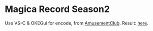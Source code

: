 # Magica Record Season2
Use VS-C & OKEGui for encode, from [AmusementClub](https://github.com/AmusementClub/tools/releases/tag/2022H2p).
Result: [here](https://share.dmhy.org/topics/view/624801_LP-Raws_Magia_Record_S2_S3_01-12_Fin_SP_BDRip_HEVC-YUV420P10_FLAC_1080p.html).